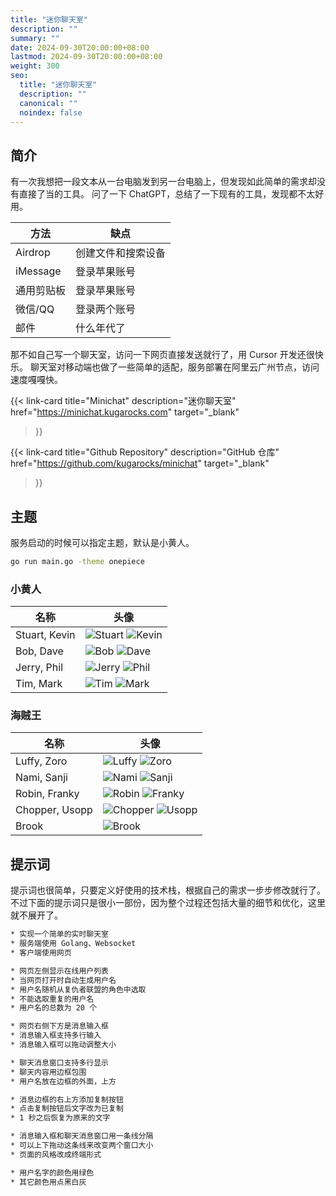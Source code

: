 ```yaml
---
title: "迷你聊天室"
description: ""
summary: ""
date: 2024-09-30T20:00:00+08:00
lastmod: 2024-09-30T20:00:00+08:00
weight: 300
seo:
  title: "迷你聊天室"
  description: ""
  canonical: ""
  noindex: false
---
```


## 简介

有一次我想把一段文本从一台电脑发到另一台电脑上，但发现如此简单的需求却没有直接了当的工具。
问了一下 ChatGPT，总结了一下现有的工具，发现都不太好用。

| 方法 | 缺点 |
| --- | --- |
| Airdrop | 创建文件和搜索设备 |
| iMessage | 登录苹果账号 |
| 通用剪贴板 | 登录苹果账号 |
| 微信/QQ | 登录两个账号 |
| 邮件 | 什么年代了 |

那不如自己写一个聊天室，访问一下网页直接发送就行了，用 Cursor 开发还很快乐。
聊天室对移动端也做了一些简单的适配，服务部署在阿里云广州节点，访问速度嘎嘎快。

{{< link-card
  title="Minichat"
  description="迷你聊天室"
  href="https://minichat.kugarocks.com"
  target="_blank"
>}}

{{< link-card
  title="Github Repository"
  description="GitHub 仓库"
  href="https://github.com/kugarocks/minichat"
  target="_blank"
>}}

## 主题

服务启动的时候可以指定主题，默认是小黄人。

```bash {frame="none"}
go run main.go -theme onepiece
```

### 小黄人

| 名称 | 头像 |
| --- | --- |
| Stuart, Kevin | ![Stuart](images/minions/avatar/stuart.jpg) ![Kevin](images/minions/avatar/kevin.jpg) |
| Bob, Dave | ![Bob](images/minions/avatar/bob.jpg) ![Dave](images/minions/avatar/dave.jpg) |
| Jerry, Phil | ![Jerry](images/minions/avatar/jerry.jpg) ![Phil](images/minions/avatar/phil.jpg) |
| Tim, Mark | ![Tim](images/minions/avatar/tim.jpg) ![Mark](images/minions/avatar/mark.jpg) |

### 海贼王

| 名称 | 头像 |
| --- | --- |
| Luffy, Zoro | ![Luffy](images/onepiece/avatar/luffy.jpg) ![Zoro](images/onepiece/avatar/zoro.jpg) |
| Nami, Sanji | ![Nami](images/onepiece/avatar/nami.jpg) ![Sanji](images/onepiece/avatar/sanji.jpg) |
| Robin, Franky | ![Robin](images/onepiece/avatar/robin.jpg) ![Franky](images/onepiece/avatar/franky.jpg) |
| Chopper, Usopp | ![Chopper](images/onepiece/avatar/chopper.jpg) ![Usopp](images/onepiece/avatar/usopp.jpg) |
| Brook | ![Brook](images/onepiece/avatar/brook.jpg) |

## 提示词

提示词也很简单，只要定义好使用的技术栈，根据自己的需求一步步修改就行了。
不过下面的提示词只是很小一部份，因为整个过程还包括大量的细节和优化，这里就不展开了。

```txt {frame="none"}
* 实现一个简单的实时聊天室
* 服务端使用 Golang、Websocket
* 客户端使用网页
```

```txt {frame="none"}
* 网页左侧显示在线用户列表
* 当网页打开时自动生成用户名
* 用户名随机从复仇者联盟的角色中选取
* 不能选取重复的用户名
* 用户名的总数为 20 个
```

```txt {frame="none"}
* 网页右侧下方是消息输入框
* 消息输入框支持多行输入
* 消息输入框可以拖动调整大小
```

```txt {frame="none"}
* 聊天消息窗口支持多行显示
* 聊天内容用边框包围
* 用户名放在边框的外面，上方
```

```txt {frame="none"}
* 消息边框的右上方添加复制按钮
* 点击复制按钮后文字改为已复制
* 1 秒之后恢复为原来的文字
```

```txt {frame="none"}
* 消息输入框和聊天消息窗口用一条线分隔
* 可以上下拖动这条线来改变两个窗口大小
* 页面的风格改成终端形式
```

```txt {frame="none"}
* 用户名字的颜色用绿色
* 其它颜色用点黑白灰
```
